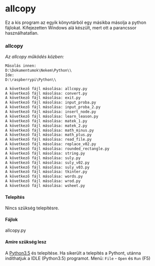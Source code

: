 # allcopy

Ez a kis program az egyik könyvtárból egy másikba másolja a python fájlokat.
Kifejezetten Windows alá készült, mert ott a parancssor használhatatlan.

### allcopy
*Az allcopy működés közben:*
```sh
Másolás innen:
D:\Dokumentumok\Nekem\Python\\
Ide:
D:\raspberrypi\Python\\

A következő fájl másolása: allcopy.py
A következő fájl másolása: convert.py
A következő fájl másolása: exit.py
A következő fájl másolása: input_proba.py
A következő fájl másolása: input_proba_2.py
A következő fájl másolása: insert_node.py
A következő fájl másolása: learn_leason.py
A következő fájl másolása: matek_1.py
A következő fájl másolása: matek_2.py
A következő fájl másolása: math_minus.py
A következő fájl másolása: math_plus.py
A következő fájl másolása: read_file.py
A következő fájl másolása: replace_v02.py
A következő fájl másolása: rounded_rectangle.py
A következő fájl másolása: string.py
A következő fájl másolása: suly.py
A következő fájl másolása: suly_v02.py
A következő fájl másolása: suly_v03.py
A következő fájl másolása: tkinter.py
A következő fájl másolása: words.py
A következő fájl másolása: wrod.py
A következő fájl másolása: wsheet.py
```

#### Telepítés
Nincs szükség telepítésre.
#### Fájlok
allcopy.py

#### Amire szükség lesz
A [Python3.5](https://www.python.org/ftp/python/3.5.2/python-3.5.2.exe)  és telepítése.
Ha sikerült a telepítés a Pythont, utánna indíthatjuk a IDLE (Python3.5) programot.
Menü: `File` - `Open` és `Run` (F5)
